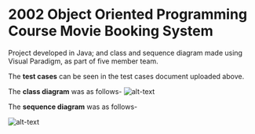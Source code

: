 # 2002 Object Oriented Programming Course Movie Booking System

Project developed in Java; and class and sequence diagram made using Visual Paradigm, as part of five member team.  

The __test cases__ can be seen in the test cases document uploaded above.

The __class diagram__ was as follows-
![alt-text](https://cloud.githubusercontent.com/assets/4751368/18407968/2e27a5e4-7752-11e6-8a65-b98a4bea4618.png "Class diagram")


The __sequence diagram__ was as follows-

![alt-text](https://cloud.githubusercontent.com/assets/4751368/18407973/4e02d0fa-7752-11e6-8e3b-200ad0ce5c2a.jpg "Sequence diagram")
